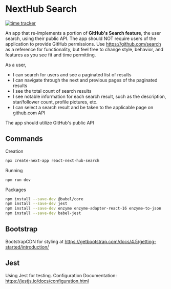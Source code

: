 # NextHub Search

[![time tracker](https://wakatime.com/badge/github/sergiogomes/react-next-hub-search.svg)](https://wakatime.com/badge/github/sergiogomes/react-next-hub-search)

An app that re-implements a portion of **GitHub's Search feature**, the user search, using their public API.
The app should NOT require users of the application to provide GitHub permissions.
Use <https://github.com/search> as a reference for functionality, but feel free to change style, behavior, and features as
you see fit and time permitting.

As a user,

- I can search for users and see a paginated list of results
- I can navigate through the next and previous pages of the paginated results
- I see the total count of search results
- I see notable information for each search result, such as the description, star/follower count, profile pictures, etc.
- I can select a search result and be taken to the applicable page on github.com API

The app should utilize GitHub's public API

## Commands

Creation

```sh
npx create-next-app react-next-hub-search
```

Running

```sh
npm run dev
```

Packages

```sh
npm install --save-dev @babel/core
npm install --save-dev jest
npm install --save-dev enzyme enzyme-adapter-react-16 enzyme-to-json
npm install --save-dev babel-jest
```

## Bootstrap

BootstrapCDN for styling at <https://getbootstrap.com/docs/4.5/getting-started/introduction/>

## Jest

Using Jest for testing.
Configuration Documentation: <https://jestjs.io/docs/configuration.html>
